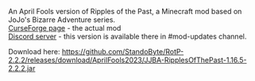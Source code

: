 An April Fools version of Ripples of the Past, a Minecraft mod based on JoJo's Bizarre Adventure series.  
[CurseForge page](https://www.curseforge.com/minecraft/mc-mods/ripples-of-the-past) - the actual mod  
[Discord server](https://discord.gg/4GcjnMnXP4) - this version is available there in #mod-updates channel.  

Download here: https://github.com/StandoByte/RotP-2.2.2/releases/download/AprilFools2023/JJBA-RipplesOfThePast-1.16.5-2.2.2.jar

